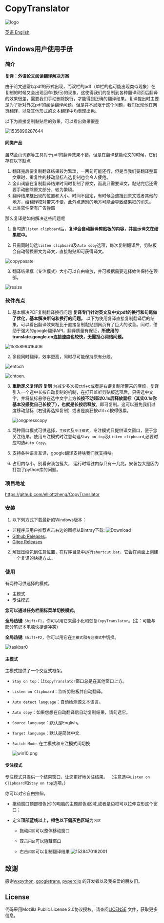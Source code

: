 # CopyTranslator 

![logo](./logo.png)

[英语 English](./README.md)

## Windows用户使用手册

### 简介

**复译：外语论文阅读翻译解决方案**

由于论文通常以pdf的形式出现，而双栏的pdf（单栏的也可能出现类似现象）在复制的时候又会出现回车(换行)的现象，这使得我们的复制到各种翻译网页后翻译的效果很差，需要我们手动删除换行，才能得到正确的翻译结果。复译提出时主要是为了针对外文pdf的阅读翻译问题，但是并不局限于这个问题，我们发现他在网页翻译，以及其他形式的文本翻译中均表现出色。

以下为直接复制黏贴后的效果，可以看出效果很差

![1535896287644](./assets/1535896287644.png)


#### 同类产品

虽然金山词霸等工具对于pdf的翻译效果不错，但是在翻译整篇论文的时候，它们存在以下缺点

1. 翻译完后要复制翻译结果较为繁琐，一两句可能还行，但是当我们要翻译整篇文章时，重复性的移动鼠标点选复制也会令人疲倦。
2. 金山词霸在复制翻译结果时同时复制了原文，而我只需要译文，黏贴完后还需要手动删除原文部分，较为繁琐。
3. 翻译结果框出现的位置和大小，时间不固定，有时候会遮挡到原文或者其他的地方，给翻译校对带来不便，此外点选别的地方可能会导致结果框的消失。
4. 此类软件常有广告弹窗 

那么复译是如何解决这些问题呢

1. 当勾选`listen clipboard`后，**复译会自动翻译剪贴板的内容，并显示译文在结果框中。**

2. 只需同时勾选`listen clipboard`及`Auto copy`选项，每次复制翻译后，剪贴板会自动替换原文为译文，直接黏贴即可获得译文。

![copypasate](./screenshot/copypasate.gif)

3. 翻译结果框（专注模式）大小可以自由缩放，并可根据需要选择始终保持在顶部。

![resize](./screenshot/resize.gif)



### 软件亮点
1. 基本解决PDF复制翻译换行问题
**复译专门针对英文及中文pdf的换行和句尾做了优化，基本解决断句和换行的问题。** 以下为使用复译直接复制翻译后的结果，可以看出翻译效果相比于直接复制黏贴到网页有了巨大的改善。同时，借助于强大的google翻译API，翻译质量有保证，**所使用的translate.google.cn连接速度也较快，无需担心网络问题。**

![1535896416406](./assets/1535896416406.png)

2. 多段同时翻译，效率更高，同时尽可能保持原有分段。

![entoch](./screenshot/entoch.png)

![chtoen](./screenshot/chtoen.png).

3. **重新定义复译的 复制**  为减少多次按ctrl+c或者是右键复制所带来的麻烦，复译引入一个选中长按自动复制的机制，在打开监听剪贴板选项后，只需选中文字，并将鼠标悬停在选中文字上方**长按不动超过0.1s后释放鼠标（其实0.1s你基本没感觉自己长按了），**也就是**长按后释放**，即可复制。这可以避免我们过度移动鼠标（右键再选择复制）或者是疯狂按ctrl+c按得很累。

   ![longpresscopy](screenshot/longpresscopy.gif)

4. 两种窗口模式可供选择，`主模式`及`专注模式`，专注模式只提供译文窗口，便于您关注结果。使用专注模式时注意勾选`Stay on top`及`Listen clipboard`,必要时应勾选`Auto Copy`。
5. 支持各种语言互译，google翻译支持啥我们就支持啥。
6. 占用内存小，别看安装包挺大， 运行时常驻内存只有十几兆，安装包大是因为打包了python库的问题。

### 项目地址

https://github.com/elliottzheng/CopyTranslator

### 安装
1. 以下列方式下载最新的Windows版本：
- 非程序员用户推荐点击右边的图标从Bintray下载: ![Download](https://api.bintray.com/packages/elliottzheng/CopyTranslator/CopyTranslator/images/download.svg) 
- [Github Releases](https://github.com/elliottzheng/CopyTranslator/releases)。
- [Gitee Releases](https://gitee.com/ylzheng/CopyTranslator/releases)
2. 解压压缩包到任意位置，在程序目录中运行`shortcut.bat`，它会在桌面上创建一个复译的快捷方式。
### 使用

有两种可供选择的模式。

- 主模式
- 专注模式

**您可以通过任务栏图标菜单切换模式。**

**全局热键**: `Shift+F1`，你可以用它来最小化和恢复`CopyTranslator`。(注：可能与部分笔记本电脑快捷键冲突)

**全局热键**: `Shift+F2`，你可以用它在`主模式`和`专注模式`中切换。



![taskbar0](./screenshot/focus_mode.png)

#### 主模式

主模式提供了一个交互式框架。

- `Stay on top`：让`CopyTranslator`窗口总是在其他窗口上方。

- `Listen on Clipboard`：监听剪贴板并自动翻译。

- `Auto detect language`：自动检测源文本语言。

- `Auto copy`：如果您想在自动翻译后自动复制结果，请勾选它。

- `Source language`：默认是English。

- `Target language`：默认是简体中文.

- `Switch Mode`: 在主模式和专注模式间切换

  ![win10.png](./screenshot/screenshot.png)
#### 专注模式

专注模式只提供一个结果窗口，让您更好地关注结果。 （注意选中`Listen on Clipboard`和`Stay on top`选项。）

你可以对它自由拉伸。

- 拖动窗口顶部橙色(你的电脑的主题颜色)区域,或者是边框可以拉伸变形这个窗口；

- 定义**顶部蓝线以上，橙色以下偏灰色区域**为`闪区`

  - 拖动`闪区`可以整体移动窗口

  - 双击`闪区`可以隐藏窗口

  - 右击`闪区`可以复制翻译结果
    ![1528470182001](./screenshot/newfocus.png)



## 致谢

感谢[wxpython](https://wxpython.org/), [googletrans](https://github.com/ssut/py-googletrans), [pyperclip](https://github.com/asweigart/pyperclip) 的开发者以及我亲爱的朋友们。

## License

代码采用Mozilla Public License 2.0协议授权。请查阅[LICENSE](./LICENSE) 文件，获取更多信息。
